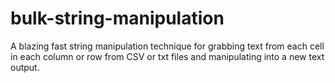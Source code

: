 # bulk-string-manipulation
A blazing fast string manipulation technique for grabbing text from each cell in each column or row from CSV or txt files and manipulating into a new text output.
